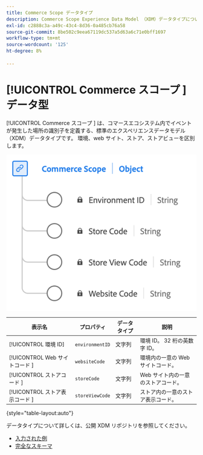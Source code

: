 ```yaml
---
title: Commerce Scope データタイプ
description: Commerce Scope Experience Data Model （XDM）データタイプについて説明します。
exl-id: c2888c3a-a49c-43c4-8d36-0a485cb76a58
source-git-commit: 8be502c9eea67119dc537a5d63a6c71e0bff1697
workflow-type: tm+mt
source-wordcount: '125'
ht-degree: 8%

---
```


# [!UICONTROL Commerce スコープ ] データ型

[!UICONTROL Commerce スコープ ] は、コマースエコシステム内でイベントが発生した場所の識別子を定義する、標準のエクスペリエンスデータモデル（XDM）データタイプです。 環境、web サイト、ストア、ストアビューを区別します。

![Commerce Scope データタイプの図。](../images/data-types/commerce-scope.png)

| 表示名 | プロパティ | データタイプ | 説明 |
|---------------------------------|-------------------|-----------|-------------------------------------------------------|
| [!UICONTROL  環境 ID] | `environmentID` | 文字列 | 環境 ID。 32 桁の英数字 ID。 |
| [!UICONTROL Web サイトコード ] | `websiteCode` | 文字列 | 環境内の一意の Web サイトコード。 |
| [!UICONTROL  ストアコード ] | `storeCode` | 文字列 | Web サイト内の一意のストアコード。 |
| [!UICONTROL  ストア表示コード ] | `storeViewCode` | 文字列 | ストア内の一意のストア表示コード。 |

{style="table-layout:auto"}

データタイプについて詳しくは、公開 XDM リポジトリを参照してください。

* [ 入力された例 ](https://github.com/adobe/xdm/blob/master/components/datatypes/commercescope.example.1.json)
* [ 完全なスキーマ ](https://github.com/adobe/xdm/blob/master/components/datatypes/commercescope.schema.json)
